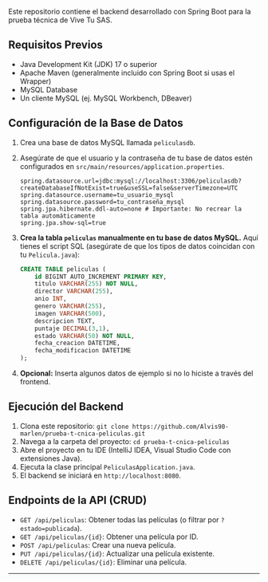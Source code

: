 Este repositorio contiene el backend desarrollado con Spring Boot para la prueba técnica de Vive Tu SAS.

## Requisitos Previos

* Java Development Kit (JDK) 17 o superior
* Apache Maven (generalmente incluido con Spring Boot si usas el Wrapper)
* MySQL Database
* Un cliente MySQL (ej. MySQL Workbench, DBeaver)

## Configuración de la Base de Datos

1.  Crea una base de datos MySQL llamada `peliculasdb`.
2.  Asegúrate de que el usuario y la contraseña de tu base de datos estén configurados en `src/main/resources/application.properties`.
    ```properties
    spring.datasource.url=jdbc:mysql://localhost:3306/peliculasdb?createDatabaseIfNotExist=true&useSSL=false&serverTimezone=UTC
    spring.datasource.username=tu_usuario_mysql
    spring.datasource.password=tu_contraseña_mysql
    spring.jpa.hibernate.ddl-auto=none # Importante: No recrear la tabla automáticamente
    spring.jpa.show-sql=true
    ```
3.  **Crea la tabla `peliculas` manualmente en tu base de datos MySQL.** Aquí tienes el script SQL (asegúrate de que los tipos de datos coincidan con tu `Pelicula.java`):

    ```sql
    CREATE TABLE peliculas (
        id BIGINT AUTO_INCREMENT PRIMARY KEY,
        titulo VARCHAR(255) NOT NULL,
        director VARCHAR(255),
        anio INT,
        genero VARCHAR(255),
        imagen VARCHAR(500),
        descripcion TEXT,
        puntaje DECIMAL(3,1),
        estado VARCHAR(50) NOT NULL,
        fecha_creacion DATETIME,
        fecha_modificacion DATETIME
    );
    ```
4.  **Opcional:** Inserta algunos datos de ejemplo si no lo hiciste a través del frontend.

## Ejecución del Backend

1.  Clona este repositorio: `git clone https://github.com/Alvis90-marlen/prueba-t-cnica-peliculas.git`
2.  Navega a la carpeta del proyecto: `cd prueba-t-cnica-peliculas`
3.  Abre el proyecto en tu IDE (IntelliJ IDEA, Visual Studio Code con extensiones Java).
4.  Ejecuta la clase principal `PeliculasApplication.java`.
5.  El backend se iniciará en `http://localhost:8080`.

## Endpoints de la API (CRUD)

* `GET /api/peliculas`: Obtener todas las películas (o filtrar por `?estado=publicada`).
* `GET /api/peliculas/{id}`: Obtener una película por ID.
* `POST /api/peliculas`: Crear una nueva película.
* `PUT /api/peliculas/{id}`: Actualizar una película existente.
* `DELETE /api/peliculas/{id}`: Eliminar una película.
---
